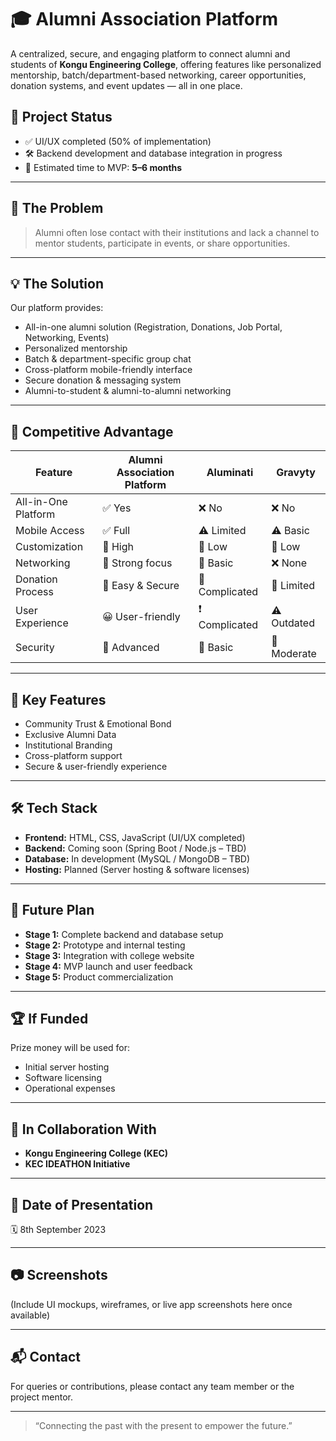 # 🎓 Alumni Association Platform

A centralized, secure, and engaging platform to connect alumni and students of **Kongu Engineering College**, offering features like personalized mentorship, batch/department-based networking, career opportunities, donation systems, and event updates — all in one place.

## 🚀 Project Status

- ✅ UI/UX completed (50% of implementation)
- 🛠️ Backend development and database integration in progress
- 📅 Estimated time to MVP: **5–6 months**

---

## 🧠 The Problem

> Alumni often lose contact with their institutions and lack a channel to mentor students, participate in events, or share opportunities.

---

## 💡 The Solution

Our platform provides:
- All-in-one alumni solution (Registration, Donations, Job Portal, Networking, Events)
- Personalized mentorship
- Batch & department-specific group chat
- Cross-platform mobile-friendly interface
- Secure donation & messaging system
- Alumni-to-student & alumni-to-alumni networking

---

## 🔐 Competitive Advantage

| Feature               | Alumni Association Platform | Aluminati | Gravyty |
|-----------------------|-----------------------------|-----------|---------|
| All-in-One Platform   | ✅ Yes                      | ❌ No     | ❌ No   |
| Mobile Access         | ✅ Full                     | ⚠️ Limited | ⚠️ Basic|
| Customization         | 🔧 High                     | 🔧 Low    | 🔧 Low  |
| Networking            | 🔗 Strong focus             | 🧩 Basic  | ❌ None |
| Donation Process      | 💸 Easy & Secure            | 🛑 Complicated | 🛑 Limited |
| User Experience       | 😀 User-friendly            | ❗ Complicated | ⚠️ Outdated |
| Security              | 🔐 Advanced                 | 🧱 Basic  | 🧱 Moderate |

---

## 🔑 Key Features

- Community Trust & Emotional Bond
- Exclusive Alumni Data
- Institutional Branding
- Cross-platform support
- Secure & user-friendly experience

---

## 🛠️ Tech Stack

- **Frontend:** HTML, CSS, JavaScript (UI/UX completed)
- **Backend:** Coming soon (Spring Boot / Node.js – TBD)
- **Database:** In development (MySQL / MongoDB – TBD)
- **Hosting:** Planned (Server hosting & software licenses)

---

## 📅 Future Plan

- **Stage 1:** Complete backend and database setup
- **Stage 2:** Prototype and internal testing
- **Stage 3:** Integration with college website
- **Stage 4:** MVP launch and user feedback
- **Stage 5:** Product commercialization

---

## 🏆 If Funded

Prize money will be used for:
- Initial server hosting
- Software licensing
- Operational expenses

---

## 🤝 In Collaboration With

- **Kongu Engineering College (KEC)**
- **KEC IDEATHON Initiative**

---

## 📅 Date of Presentation

🗓️ 8th September 2023

---

## 📷 Screenshots

(Include UI mockups, wireframes, or live app screenshots here once available)

---

## 📬 Contact

For queries or contributions, please contact any team member or the project mentor.

---

> “Connecting the past with the present to empower the future.”
